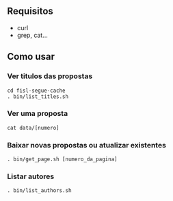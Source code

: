 Requisitos
----------

- curl
- grep, cat...

Como usar
---------

### Ver titulos das propostas

	cd fisl-segue-cache
	. bin/list_titles.sh

### Ver uma proposta

	cat data/[numero]

### Baixar novas propostas ou atualizar existentes

	. bin/get_page.sh [numero_da_pagina]

### Listar autores

	. bin/list_authors.sh 
